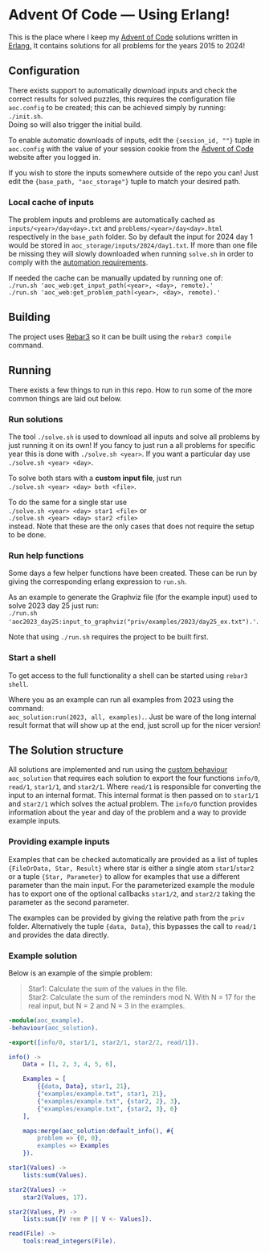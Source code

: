 # Advent Of Code — Using Erlang!
This is the place where I keep my [Advent of Code](https://adventofcode.com/) solutions written in [Erlang.](https://www.erlang.org/) It contains solutions for all problems for the years 2015 to 2024!


## Configuration
There exists support to automatically download inputs and check the correct results for solved puzzles, this requires the configuration file `aoc.config` to be created; this can be achieved simply by running:  
`./init.sh`.  
Doing so will also trigger the initial build.

To enable automatic downloads of inputs, edit the `{session_id, ""}` tuple in `aoc.config` with the value of your session cookie from the [Advent of Code](https://adventofcode.com/) website after you logged in.

If you wish to store the inputs somewhere outside of the repo you can! Just edit the `{base_path, "aoc_storage"}` tuple to match your desired path.

### Local cache of inputs
The problem inputs and problems are automatically cached as `inputs/<year>/day<day>.txt` and `problems/<year>/day<day>.html` respectively in the `base_path` folder. So by default the input for 2024 day 1 would be stored in `aoc_storage/inputs/2024/day1.txt`. If more than one file be missing they will slowly downloaded when running `solve.sh` in order to  comply with the [automation requirements](https://www.reddit.com/r/adventofcode/wiki/faqs/automation).

If needed the cache can be manually updated by running one of:  
`./run.sh 'aoc_web:get_input_path(<year>, <day>, remote).'`  
`./run.sh 'aoc_web:get_problem_path(<year>, <day>, remote).'`

## Building
The project uses [Rebar3](https://rebar3.org/) so it can be built using the `rebar3 compile` command.

## Running
There exists a few things to run in this repo. How to run some of the more common things are laid out below.


### Run solutions
The tool `./solve.sh` is used to download all inputs and solve all problems by just running it on its own! If you fancy to just run a all problems for specific year this is done with `./solve.sh <year>`. If you want a particular day use `./solve.sh <year> <day>`.


To solve both stars with a **custom input file**, just run  
`./solve.sh <year> <day> both <file>`.

To do the same for a single star use  
`./solve.sh <year> <day> star1 <file>` or  
`./solve.sh <year> <day> star2 <file>`   
instead. Note that these are the only cases that does not require the setup to be done. 


### Run help functions
Some days a few helper functions have been created. These can be run by giving the corresponding erlang expression to `run.sh`. 

As an example to generate the Graphviz file (for the example input) used to solve 2023 day 25 just run:  
`./run.sh 'aoc2023_day25:input_to_graphviz("priv/examples/2023/day25_ex.txt").'`.

Note that using `./run.sh` requires the project to be built first.

### Start a shell
To get access to the full functionality a shell can be started using `rebar3 shell`. 

Where you as an example can run all examples from 2023 using the command:  
 `aoc_solution:run(2023, all, examples).`. Just be ware of the long internal result format that will show up at the end, just scroll up for the nicer version!

## The Solution structure
All solutions are implemented and run using the [custom behaviour](https://www.erlang.org/doc/design_principles/spec_proc#user-defined-behaviours) `aoc_solution` that requires each solution to export the four functions `info/0`, `read/1`, `star1/1`, and `star2/1`. Where `read/1` is responsible for converting the input to an internal format. This internal format is then passed on to `star1/1` and `star2/1` which solves the actual problem. The `info/0` function provides information about the year and day of the problem and a way to provide example inputs.

### Providing example inputs
Examples that can be checked automatically are provided as a list of tuples `{FileOrData, Star, Result}` where star is either a single atom `star1`/`star2` or a tuple `{Star, Parameter}` to allow for examples that use a different parameter than the main input. For the parameterized example the module has to export one of the optional callbacks `star1/2`, and `star2/2` taking the parameter as the second parameter.

The examples can be provided by giving the relative path from the `priv` folder. Alternatively the tuple `{data, Data}`, this bypasses the call to `read/1` and provides the data directly.

### Example solution
Below is an example of the simple problem:  
> Star1: Calculate the sum of the values in the file.  
> Star2: Calculate the sum of the reminders mod N. With N = 17 for the real input, but N = 2 and N = 3 in the examples.

```erlang
-module(aoc_example).
-behaviour(aoc_solution).

-export([info/0, star1/1, star2/1, star2/2, read/1]).

info() ->
    Data = [1, 2, 3, 4, 5, 6],

    Examples = [
        {{data, Data}, star1, 21},
        {"examples/example.txt", star1, 21},
        {"examples/example.txt", {star2, 2}, 3},
        {"examples/example.txt", {star2, 3}, 6}
    ],

    maps:merge(aoc_solution:default_info(), #{
        problem => {0, 0},
        examples => Examples
    }).

star1(Values) ->
    lists:sum(Values).

star2(Values) ->
    star2(Values, 17).

star2(Values, P) ->
    lists:sum([V rem P || V <- Values]).

read(File) ->
    tools:read_integers(File).
```